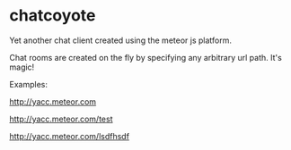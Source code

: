 chatcoyote
==========

Yet another chat client created using the meteor js platform.

Chat rooms are created on the fly by specifying any arbitrary url path. It's magic! 

Examples:

http://yacc.meteor.com

http://yacc.meteor.com/test

http://yacc.meteor.com/lsdfhsdf